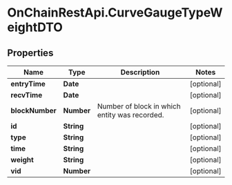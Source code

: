 # OnChainRestApi.CurveGaugeTypeWeightDTO

## Properties

Name | Type | Description | Notes
------------ | ------------- | ------------- | -------------
**entryTime** | **Date** |  | [optional] 
**recvTime** | **Date** |  | [optional] 
**blockNumber** | **Number** | Number of block in which entity was recorded. | [optional] 
**id** | **String** |  | [optional] 
**type** | **String** |  | [optional] 
**time** | **String** |  | [optional] 
**weight** | **String** |  | [optional] 
**vid** | **Number** |  | [optional] 


